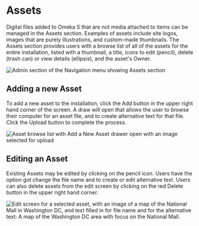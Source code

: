 # Assets

Digital files added to Omeka S that are not media attached to items can be managed in the Assets section. Examples of assets include site logos, images that are purely illustrations, and custom-made thumbnails. The Assets section provides users with a browse list of all of the assets for the entire installation, listed with a thumbnail, a title, icons to edit (pencil), delete (trash can) or view details (ellipsis), and the asset's Owner.

![Admin section of the Navigation menu showing Assets section](adminfiles/assets_menu.png)

## Adding a new Asset

To add a new asset to the installation, click the Add button in the upper right hand corner of the screen. A draw will open that allows the user to browse their computer for an asset file, and to create alternative text for that file. Click the Upload button to complete the process.

![Asset browse list with Add a New Asset drawer open with an image selected for upload](adminfiles/assets_add.png)

## Editing an Asset

Existing Assets may be edited by clicking on the pencil icon. Users have the option got change the file name and to create or edit alternative text. Users can also delete assets from the edit screen by clicking on the red Delete button in the upper right hand corner. 

![Edit screen for a selected asset, with an image of a map of the National Mall in Washington DC, and text filled in for file name and for the alternative text: A map of the Washington DC area with focus on the National Mall.](adminfiles/assets_edit.png)
